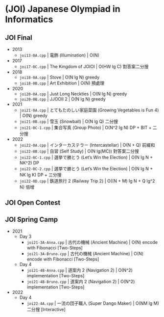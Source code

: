 # (JOI) Japanese Olympiad in Informatics

## JOI Final

-   2013
    -   `joi13-0A.cpp` | 電飾 (Illumination) | O(N)
-   2017
    -   `joi17-0C.cpp` | The Kingdom of JOIOI | O(HW lg C) 對答案二分搜
-   2018
    -   `joi18-0A.cpp` | Stove | O(N lg N) greedy
    -   `joi18-0B.cpp` | Art Exhibition | O(N) 預處理
-   2020
    -   `joi20-0A.cpp` | Just Long Neckties | O(N lg N) greedy
    -   `joi20-0B.cpp` | JJOOII 2 | O(N lg N) greedy
-   2021
    -   `joi21-0A.cpp` | とてもたのしい家庭菜園 (Growing Vegetables is Fun 4) | O(N) greedy
    -   `joi21-0B.cpp` | 雪玉 (Snowball) | O(N lg Q) 二分搜
    -   `joi21-0C-1.cpp` | 集合写真 (Group Photo) | O(N^2 lg N) DP + BIT + 二分搜
-   2022
    -   `joi22-0A.cpp` | インターカステラー (Intercastellar) | O(N + Q) 前綴和
    -   `joi22-0B.cpp` | 自習 (Self Study) | O(N lg(MC)) 對答案二分搜
    -   `joi22-0C-1.cpp` | 選挙で勝とう (Let’s Win the Election) | O(N lg N + NK^2) DP
    -   `joi22-0C-2.cpp` | 選挙で勝とう (Let’s Win the Election) | O(N lg N + NK lg K) DP + 三分搜
    -   `joi22-0D.cpp` | 鉄道旅行 2 (Railway Trip 2) | O((N + M) lg N + Q lg^2 N) 倍增

## JOI Open Contest

## JOI Spring Camp

-   2021
    -   Day 3
        -   `joi21-3A-Anna.cpp` | 古代の機械 (Ancient Machine) | O(N) encode with Fibonacci [Two-Steps]
        -   `joi21-3A-Bruno.cpp` | 古代の機械 (Ancient Machine) | O(N) encode with Fibonacci [Two-Steps]
    -   Day 4
        -   `joi21-4B-Anna.cpp` | 道案内 2 (Navigation 2) | O(N^2) implementation [Two-Steps]
        -   `joi21-4B-Bruno.cpp` | 道案内 2 (Navigation 2) | O(N^2) implementation [Two-Steps]
-   2022
    -   Day 4
        -   `joi22-4A.cpp` | 一流の団子職人 (Super Dango Maker) | O(NM lg M) 二分搜 [Interactive]